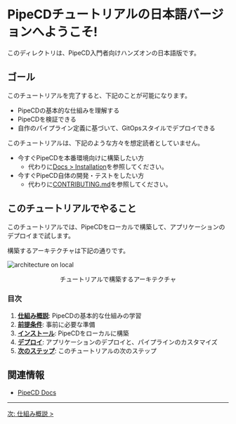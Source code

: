 # **PipeCDチュートリアルの日本語バージョンへようこそ!**

このディレクトリは、PipeCD入門者向けハンズオンの日本語版です。

## ゴール

このチュートリアルを完了すると、下記のことが可能になります。
  - PipeCDの基本的な仕組みを理解する
  - PipeCDを検証できる
  - 自作のパイプライン定義に基づいて、GitOpsスタイルでデプロイできる

このチュートリアルは、下記のような方々を想定読者としていません。
  - 今すぐPipeCDを本番環境向けに構築したい方
    - 代わりに[Docs > Installation](https://pipecd.dev/docs/installation/)を参照してください。
  - 今すぐPipeCD自体の開発・テストをしたい方
    - 代わりに[CONTRIBUTING.md](https://github.com/pipe-cd/pipecd/blob/master/CONTRIBUTING.md)を参照してください。

## このチュートリアルでやること

このチュートリアルでは、PipeCDをローカルで構築して、アプリケーションのデプロイまで試します。

構築するアーキテクチャは下記の通りです。

![architecture on local](/images/architecture.svg)
<p align="center">チュートリアルで構築するアーキテクチャ</p>


### 目次

1. [**仕組み概説**](content/ja/10-overview/README.md): PipeCDの基本的な仕組みの学習
2. [**前提条件**](content/ja/20-prerequisites/README.md): 事前に必要な準備
3. [**インストール**](content/ja/30-install/): PipeCDをローカルに構築
4. [**デプロイ**](content/ja/40-deploy/): アプリケーションのデプロイと、パイプラインのカスタマイズ
5. [**次のステップ**](content/ja/90-nextstep/README.md): このチュートリアルの次のステップ

## 関連情報

- [PipeCD Docs](https://pipecd.dev/docs/)

---

[次: 仕組み概説 >](content/ja/10-overview/README.md)
